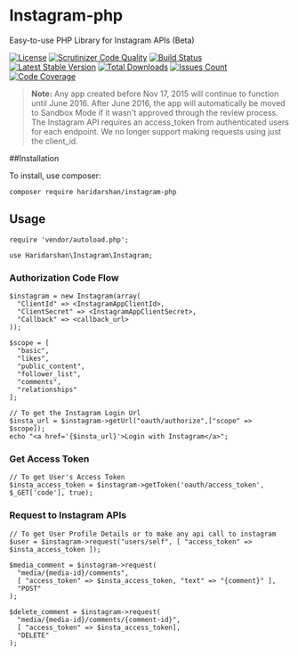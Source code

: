 # Instagram-php
Easy-to-use PHP Library for Instagram APIs (Beta)

[![License](https://img.shields.io/packagist/l/haridarshan/instagram-php.svg?style=flat)](https://packagist.org/packages/haridarshan/instagram-php) [![Scrutinizer Code Quality](https://scrutinizer-ci.com/g/haridarshan/instagram-php/badges/quality-score.png?b=master)](https://scrutinizer-ci.com/g/haridarshan/instagram-php/?branch=master) [![Build Status](https://scrutinizer-ci.com/g/haridarshan/instagram-php/badges/build.png?b=master)](https://scrutinizer-ci.com/g/haridarshan/instagram-php/build-status/master) [![Latest Stable Version](https://img.shields.io/packagist/v/haridarshan/instagram-php.svg)](https://packagist.org/packages/haridarshan/instagram-php) [![Total Downloads](http://img.shields.io/packagist/dm/haridarshan/instagram-php.svg?style=flat)](https://packagist.org/packages/haridarshan/instagram-php) [![Issues Count](https://img.shields.io/github/issues/haridarshan/instagram-php.svg)](https://github.com/haridarshan/instagram-php/issues) [![Code Coverage](https://scrutinizer-ci.com/g/haridarshan/instagram-php/badges/coverage.png?b=master)](https://scrutinizer-ci.com/g/haridarshan/instagram-php/?branch=master)

> **Note:** Any app created before Nov 17, 2015 will continue to function until June 2016. After June 2016, the app will automatically be moved to Sandbox Mode if it wasn't approved through the review process. The Instagram API requires an access_token from authenticated users for each endpoint. We no longer support making requests using just the client_id.

##Installation

To install, use composer:

```
composer require haridarshan/instagram-php
```

## Usage

```
require 'vendor/autoload.php';

use Haridarshan\Instagram\Instagram;
```

### Authorization Code Flow

```
$instagram = new Instagram(array(
  "ClientId" => <InstagramAppClientId>,
  "ClientSecret" => <InstagramAppClientSecret>,
  "Callback" => <callback_url>
));

$scope = [
  "basic",
  "likes",
  "public_content",
  "follower_list", 
  "comments", 
  "relationships"
];

// To get the Instagram Login Url
$insta_url = $instagram->getUrl("oauth/authorize",["scope" => $scope]);
echo "<a href='{$insta_url}'>Login with Instagram</a>";
```

### Get Access Token

```
// To get User's Access Token
$insta_access_token = $instagram->getToken('oauth/access_token', $_GET['code'], true);
```

### Request to Instagram APIs

```
// To get User Profile Details or to make any api call to instagram
$user = $instagram->request("users/self", [ "access_token" => $insta_access_token ]);

$media_comment = $instagram->request(
  "media/{media-id}/comments", 
  [ "access_token" => $insta_access_token, "text" => "{comment}" ], 
  "POST"
);

$delete_comment = $instagram->request(
  "media/{media-id}/comments/{comment-id}", 
  [ "access_token" => $insta_access_token], 
  "DELETE"
);

```

